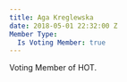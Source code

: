 ```yaml
---
title: Aga Kreglewska
date: 2018-05-01 22:32:00 Z
Member Type:
  Is Voting Member: true
---
```


Voting Member of HOT.
